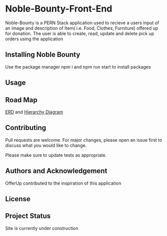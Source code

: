 # Noble-Bounty-Front-End

Noble-Bounty is a PERN Stack application used to recieve a users input of an image and description of Item( i.e. Food, Clothes, Furniture) offered up for donation. The user is able to create, read, update and delete pick up orders using the application

## Installing Noble Bounty

Use the package manager npm i and npm run start to install packages

## Usage

## Road Map

[ERD]("https://app.diagrams.net/?libs=general;er") and [Hierarchy Diagram]("https://app.diagrams.net/?libs=general")

## Contributing

Pull requests are welcome. For major changes, please open an issue first
to discuss what you would like to change.

Please make sure to update tests as appropriate.

## Authors and Acknowledgement

OfferUp contributed to the inspiration of this application

## License

## Project Status

Site is currently under construction
